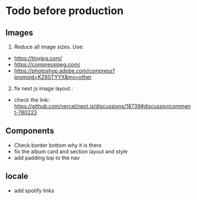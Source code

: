 # Todo before production

## Images

1. Reduce all image sizes. Use:

- https://tinyjpg.com/
- https://compressjpeg.com/
- https://photoshop.adobe.com/compress?promoid=KZ6STYYX&mv=other

2. fix next js image layout :

- check the link: https://github.com/vercel/next.js/discussions/18739#discussioncomment-780223

## Components

- Check border bottom why it is there
- fix the album card and section layout and style
- add padding top to the nav

## locale

- add spotify links
